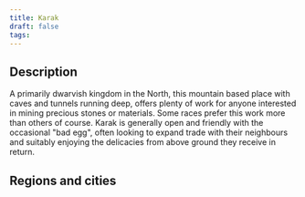```yaml
---
title: Karak
draft: false
tags:
---
```

## Description

A primarily dwarvish kingdom in the North, this mountain based place with caves and tunnels running deep, offers plenty of work for anyone interested in mining precious stones or materials. Some races prefer this work more than others of course. Karak is generally open and friendly with the occasional "bad egg", often looking to expand trade with their neighbours and suitably enjoying the delicacies from above ground they receive in return.
## Regions and cities

